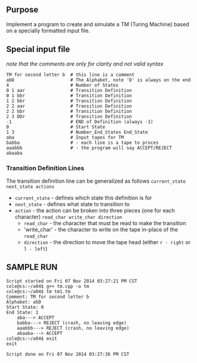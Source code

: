 ## Purpose

Implement a program to create and simulate a TM (Turing Machine) based on a specially formatted input file.

## Special input file

_note that the comments are only for clarity and not valid syntax_
```
TM for second letter b	# this line is a comment
abD						# The Alphabet, note 'D' is always on the end
4						# Number of States
0 1 aar					# Transition Definition
0 1 bbr					# Transition Definition
1 2 bbr					# Transition Definition
2 2 aar					# Transition Definition
2 2 bbr					# Transition Definition
2 3 DDr					# Transition Definition
-1						# END of Definition (always -1)
0						# Start State
1 3						# Number_End_States End_State
aba						# Input tapes for TM
babba					# - each line is a tape to proces
aaabbb					# - the program will say ACCEPT/REJECT
abaaba
```

### Transition Definition Lines

The transition definition line can be generalized as follows `current_state next_state actions`

 * `current_state` - defines which state this definition is for
 * `next_state` - defines what state to transition to
 * `action` - the action can be broken into three pieces (one for each character) `read_char write_char direction`
   * `read_char` - the character that must be read to make the transition
   * 'write_char' - the character to write on the tape in-place of the `read_char`
   * `direction` - the direction to move the tape head (either `r - right` or `l - left`)

## SAMPLE RUN

```
Script started on Fri 07 Nov 2014 03:27:21 PM CST
cole@cs:~/a04$ g++ tm.cpp -o tm
cole@cs:~/a04$ tm tm1.tm
Comment: TM for second letter b
Alphabet: abD
Start State: 0
End State: 1
	aba---> ACCEPT
	babba---> REJECT (crash, no leaving edge)
	aaabbb---> REJECT (crash, no leaving edge)
	abaaba---> ACCEPT
cole@cs:~/a04$ exit
exit

Script done on Fri 07 Nov 2014 03:27:36 PM CST
```